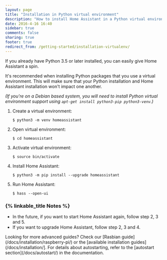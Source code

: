 ```yaml
---
layout: page
title: "Installation in Python virtual environment"
description: "How to install Home Assistant in a Python virtual environment."
date: 2016-4-16 16:40
sidebar: true
comments: false
sharing: true
footer: true
redirect_from: /getting-started/installation-virtualenv/
---
```


If you already have Python 3.5 or later installed, you can easily give Home Assistant a spin.

It's recommended when installing Python packages that you use a virtual environment. This will make sure that your Python installation and Home Assistant installation won't impact one another.

_(If you're on a Debian based system, you will need to install Python virtual environment support using `apt-get install python3-pip python3-venv`.)_

 1. Create a virtual environment:
    ```
    $ python3 -m venv homeassistant
    ```
 2. Open virtual environment:
    ```
    $ cd homeassistant
    ```
 3. Activate virtual environment:
    ```
    $ source bin/activate
    ```
 4. Install Home Assistant:
    ```
    $ python3 -m pip install --upgrade homeassistant
    ```
 5. Run Home Assistant:
    ```
    $ hass --open-ui
    ```

### {% linkable_title Notes %}

- In the future, if you want to start Home Assistant again, follow step 2, 3 and 5.
- If you want to upgrade Home Assistant, follow step 2, 3 and 4.

<p class='info'>
Looking for more advanced guides? Check our [Rasbian guide](/docs/installation/raspberry-pi/) or the [available installation guides](/docs/installation/]. For details about autostarting, refer to the [autostart section](/docs/autostart/) in the documentation.
</p>
